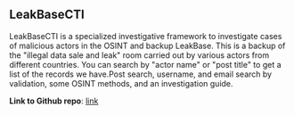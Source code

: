 ## LeakBaseCTI

LeakBaseCTI is a specialized investigative framework to investigate cases of malicious actors in the OSINT and backup LeakBase. This is a backup of the "illegal data sale and leak" room carried out by various actors from different countries. You can search by "actor name" or "post title" to get a list of the records we have.Post search, username, and email search by validation, some OSINT methods, and an investigation guide.

**Link to Github repo**: [link](https://github.com/VECERTUSA/LeakBaseCTI)

